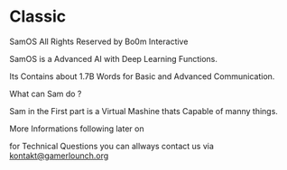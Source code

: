 # Classic
SamOS
All Rights Reserved by Bo0m Interactive

SamOS is a Advanced AI with Deep Learning Functions. 

Its Contains about 1.7B Words for Basic and Advanced Communication.


What can Sam do ?

Sam in the First part is a Virtual Mashine thats Capable of manny things.

More Informations following later on


for Technical Questions you can allways contact us via kontakt@gamerlounch.org
